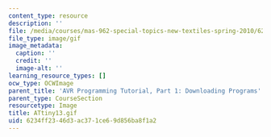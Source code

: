```yaml
---
content_type: resource
description: ''
file: /media/courses/mas-962-special-topics-new-textiles-spring-2010/6234ff2346d3ac371ce69d856ba8f1a2_ATtiny13.gif
file_type: image/gif
image_metadata:
  caption: ''
  credit: ''
  image-alt: ''
learning_resource_types: []
ocw_type: OCWImage
parent_title: 'AVR Programming Tutorial, Part 1: Downloading Programs'
parent_type: CourseSection
resourcetype: Image
title: ATtiny13.gif
uid: 6234ff23-46d3-ac37-1ce6-9d856ba8f1a2
---
```

